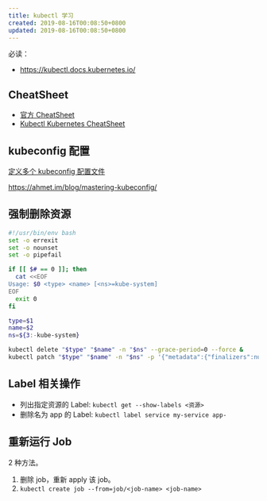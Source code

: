 ```yaml
---
title: kubectl 学习
created: 2019-08-16T00:08:50+0800
updated: 2019-08-16T00:08:50+0800
---
```



必读：

- https://kubectl.docs.kubernetes.io/

## CheatSheet

- [官方 CheatSheet](https://kubernetes.io/docs/reference/kubectl/cheatsheet/)
- [Kubectl Kubernetes CheatSheet](https://github.com/dennyzhang/cheatsheet-kubernetes-A4)

## kubeconfig 配置

[定义多个 kubeconfig 配置文件](https://kubernetes.io/docs/tasks/access-application-cluster/configure-access-multiple-clusters/)

https://ahmet.im/blog/mastering-kubeconfig/

## 强制删除资源

```sh
#!/usr/bin/env bash
set -o errexit
set -o nounset
set -o pipefail

if [[ $# == 0 ]]; then
  cat <<EOF
Usage: $0 <type> <name> [<ns>=kube-system]
EOF
  exit 0
fi

type=$1
name=$2
ns=${3:-kube-system}

kubectl delete "$type" "$name" -n "$ns" --grace-period=0 --force &
kubectl patch "$type" "$name" -n "$ns" -p '{"metadata":{"finalizers":null}}'
```

## Label 相关操作

- 列出指定资源的 Label: `kubectl get --show-labels <资源>`
- 删除名为 app 的 Label: `kubectl label service my-service app-`

## 重新运行 Job

2 种方法。

1. 删除 job，重新 apply 该 job。
2. `kubectl create job --from=job/<job-name> <job-name>`
